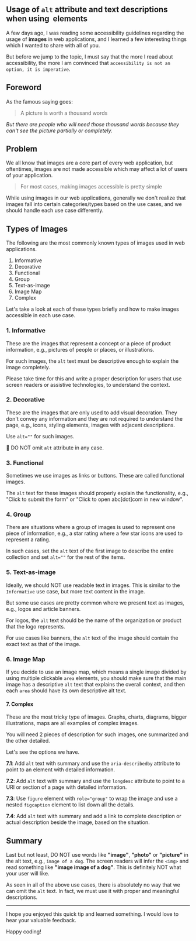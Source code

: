 ## Usage of `alt` attribute and text descriptions when using <img> elements

A few days ago, I was reading some accessibility guidelines regarding the usage of **images** in web applications, and I learned a few interesting things which I wanted to share with all of you.

But before we jump to the topic, I must say that the more I read about accessibility, the more I am convinced that `accessibility is not an option, it is imperative`.

## Foreword

As the famous saying goes:

> A picture is worth a thousand words

*But there are people who will need those thousand words because they can't see the picture partially or completely.*

## Problem
We all know that images are a core part of every web application, but oftentimes, images are not made accessible which may affect a lot of users of your application.

> For most cases, making images accessible is pretty simple

While using images in our web applications, generally we don't realize that images fall into certain categories/types based on the use cases, and we should handle each use case differently.

## Types of Images
The following are the most commonly known types of images used in web applications.

1. Informative
2. Decorative
3. Functional
4. Group
5. Text-as-image
6. Image Map
7. Complex

Let's take a look at each of these types briefly and how to make images accessible in each use case.

### 1. Informative
These are the images that represent a concept or a piece of product information, e.g., pictures of people or places, or illustrations.

For such images, the `alt` text must be descriptive enough to explain the image completely.

Please take time for this and write a proper description for users that use screen readers or assistive technologies, to understand the context.

### 2. Decorative
These are the images that are only used to add visual decoration. They don't convey any information and they are not required to understand the page, e.g., icons, styling elements, images with adjacent descriptions.

Use `alt=""` for such images.

🚫 DO NOT omit `alt` attribute in any case.

### 3. Functional
Sometimes we use images as links or buttons. These are called functional images.

The `alt` text for these images should properly explain the functionality, e.g., "Click to submit the form" or "Click to open abc[dot]com in new window".

### 4. Group
There are situations where a group of images is used to represent one piece of information, e.g., a star rating where a few star icons are used to represent a rating.

In such cases, set the `alt` text of the first image to describe the entire collection and set `alt=""` for the rest of the items.

### 5. Text-as-image
Ideally, we should NOT use readable text in images. This is similar to the `Informative` use case, but more text content in the image.

But some use cases are pretty common where we present text as images, e.g., logos and article banners.

For logos, the `alt` text should be the name of the organization or product that the logo represents.

For use cases like banners, the `alt` text of the image should contain the exact text as that of the image.

### 6. Image Map
If you decide to use an image map, which means a single image divided by using multiple clickable `area` elements, you should make sure that the main image has a descriptive `alt` text that explains the overall context, and then each `area` should have its own descriptive alt text.

#### 7. Complex
These are the most tricky type of images. Graphs, charts, diagrams, bigger illustrations, maps are all examples of complex images.

You will need 2 pieces of description for such images, one summarized and the other detailed.

Let's see the options we have.

**7.1**: Add `alt` text with summary and use the `aria-describedby` attribute to point to an element with detailed information.

**7.2**: Add `alt` text with summary and use the `longdesc` attribute to point to a URI or section of a page with detailed information.

**7.3**: Use `figure` element with `role="group"` to wrap the image and use a nested `figcaption` element to list down all the details.

**7.4**: Add `alt` text with summary and add a link to complete description or actual description beside the image, based on the situation.

## Summary
Last but not least, DO NOT use words like **"image"**, **"photo"** or **"picture"** in the alt text, e.g., `image of a dog`. The screen readers will infer the `<img>` and read something like **"image image of a dog"**. This is definitely NOT what your user will like.

As seen in all of the above use cases, there is absolutely no way that we can omit the  `alt` text. In fact, we must use it with proper and meaningful descriptions.

---

I hope you enjoyed this quick tip and learned something. I would love to hear your valuable feedback.

Happy coding!